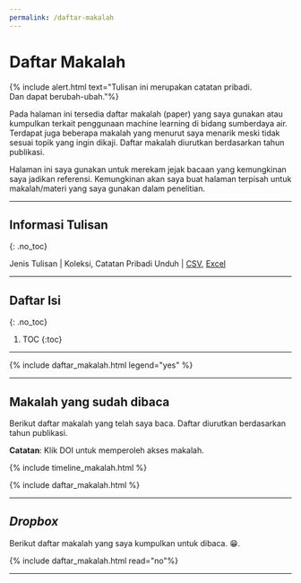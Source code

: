 ```yaml
---
permalink: /daftar-makalah
---
```


# Daftar Makalah

{% include alert.html text="Tulisan ini merupakan catatan pribadi.<br>Dan dapat berubah-ubah."%}

Pada halaman ini tersedia daftar makalah (paper) yang saya gunakan atau kumpulkan terkait penggunaan machine learning di bidang sumberdaya air. Terdapat juga beberapa makalah yang menurut saya menarik meski tidak sesuai topik yang ingin dikaji. Daftar makalah diurutkan berdasarkan tahun publikasi. 

Halaman ini saya gunakan untuk merekam jejak bacaan yang kemungkinan saya jadikan referensi. Kemungkinan akan saya buat halaman terpisah untuk makalah/materi yang saya gunakan dalam penelitian.

-----

## Informasi Tulisan
{: .no_toc}

Jenis Tulisan | Koleksi, Catatan Pribadi
Unduh | [CSV](https://github.com/taruma/vivaldi/blob/master/docs/_data/list_paper.csv), [Excel](https://github.com/taruma/vivaldi/blob/master/docs/_data/list_paper_excel.xlsx)

-----

## Daftar Isi
{: .no_toc}

1. TOC
{:toc}


-----

{% include daftar_makalah.html legend="yes" %}

-----

## Makalah yang sudah dibaca

Berikut daftar makalah yang telah saya baca. Daftar diurutkan berdasarkan tahun publikasi.

<p class="text-small text-italic"><b>Catatan</b>: Klik <span title="Label: DOI" class="Label Label--gray">DOI</span> untuk memperoleh akses makalah. </p>

{% include timeline_makalah.html %}

{% include daftar_makalah.html %}

-----

## _Dropbox_

Berikut daftar makalah yang saya kumpulkan untuk dibaca. 😁. 

{% include daftar_makalah.html read="no"%}

-----

